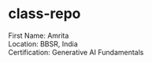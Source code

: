 # class-repo
First Name: Amrita  
Location: BBSR, India  
Certification: Generative AI Fundamentals  
